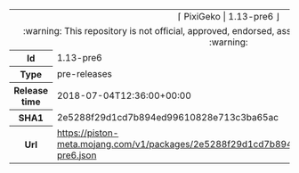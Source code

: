 <html><table>
<tr><td colspan="2" align="center"><img width="0" height="0"><br/>⌈ PixiGeko | 1.13-pre6 ⌋<br/><img width="0" height="0"></td></tr>
<tr><td colspan="2" align="center"><img width="0" height="0"><br/>
:warning: This repository is not official, approved, endorsed, associated or connected with Mojang :warning:
<br/><img width="0" height="0"></td></tr>
<tr><th>Id</th><td>1.13-pre6</td></tr>
<tr><th>Type</th><td>pre-releases</td></tr>
<tr><th>Release time</th><td>2018-07-04T12:36:00+00:00</td></tr>
<tr><th>SHA1</th><td>2e5288f29d1cd7b894ed99610828e713c3ba65ac</td></tr>
<tr><th>Url</th><td><a href="https://piston-meta.mojang.com/v1/packages/2e5288f29d1cd7b894ed99610828e713c3ba65ac/1.13-pre6.json">https://piston-meta.mojang.com/v1/packages/2e5288f29d1cd7b894ed99610828e713c3ba65ac/1.13-pre6.json</a></td></tr>